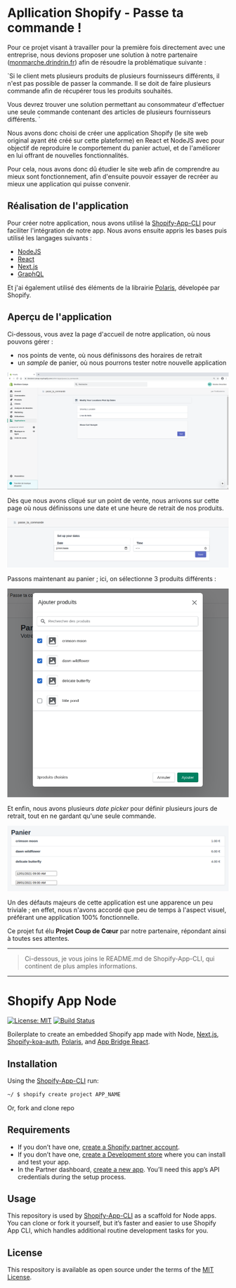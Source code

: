 # Apllication Shopify - Passe ta commande !

Pour ce projet visant à travailler pour la première fois directement avec une entreprise, nous devions proposer une solution à notre partenaire ([monmarche.drindrin.fr](https://monmarche.drindrin.fr)) afin de résoudre la problématique suivante :

`Si le client mets plusieurs produits de plusieurs fournisseurs différents, il n'est pas possible de passer la commande. Il se doit de faire plusieurs commande afin de récupérer tous les produits souhaités.

Vous devrez trouver une solution permettant au consommateur d'effectuer une seule commande contenant des articles de plusieurs fournisseurs différents.
`

Nous avons donc choisi de créer une application Shopify (le site web original ayant été créé sur cette plateforme) en React et NodeJS avec pour objectif de reproduire le comportement du panier actuel, et de l'améliorer en lui offrant de nouvelles fonctionnalités.

Pour cela, nous avons donc dû étudier le site web afin de comprendre au mieux sont fonctionnement, afin d'ensuite pouvoir essayer de recréer au mieux une application qui puisse convenir.

## Réalisation de l'application

Pour créer notre application, nous avons utilisé la [Shopify-App-CLI](https://github.com/Shopify/shopify-app-cli) pour faciliter l'intégration de notre app. Nous avons ensuite appris les bases puis utilisé les langages suivants :

- [NodeJS](https://nodejs.org/en/)
- [React](https://reactjs.org/)
- [Next.js](https://nextjs.org/)
- [GraphQL](https://graphql.org/)

Et j'ai également utilisé des éléments de la librairie [Polaris](https://polaris.shopify.com/), dévelopée par Shopify.

## Aperçu de l'application

Ci-dessous, vous avez la page d'accueil de notre application, où nous pouvons gérer :
- nos points de vente, où nous définissons des horaires de retrait
- un *sample* de panier, où nous pourrons tester notre nouvelle application

![acceuil](https://github.com/nicolasdecorbez/shopify_app/blob/main/img/1.png?raw=true)

Dès que nous avons cliqué sur un point de vente, nous arrivons sur cette page où nous définissons une date et une heure de retrait de nos produits.

![setup](https://github.com/nicolasdecorbez/shopify_app/blob/main/img/2.png?raw=true)

Passons maintenant au panier ; ici, on sélectionne 3 produits différents :

![cart](https://github.com/nicolasdecorbez/shopify_app/blob/main/img/3.png?raw=true)

Et enfin, nous avons plusieurs *date picker* pour définir plusieurs jours de retrait, tout en ne gardant qu'une seule commande.

![end](https://github.com/nicolasdecorbez/shopify_app/blob/main/img/4.png?raw=true)

Un des défauts majeurs de cette application est une apparence un peu triviale ; en effet, nous n'avons accordé que peu de temps à l'aspect visuel, préférant une application 100% fonctionnelle.

Ce projet fut élu **Projet Coup de Cœur** par notre partenaire, répondant ainsi à toutes ses attentes.

---

> Ci-dessous, je vous joins le README.md de Shopify-App-CLI, qui continent de plus amples informations.

---

# Shopify App Node

[![License: MIT](https://img.shields.io/badge/License-MIT-green.svg)](LICENSE.md)
[![Build Status](https://travis-ci.com/Shopify/shopify-app-node.svg?branch=master)](https://travis-ci.com/Shopify/shopify-app-node)

Boilerplate to create an embedded Shopify app made with Node, [Next.js](https://nextjs.org/), [Shopify-koa-auth](https://github.com/Shopify/quilt/tree/master/packages/koa-shopify-auth), [Polaris](https://github.com/Shopify/polaris-react), and [App Bridge React](https://shopify.dev/tools/app-bridge/react-components).

## Installation

Using the [Shopify-App-CLI](https://github.com/Shopify/shopify-app-cli) run:

```sh
~/ $ shopify create project APP_NAME
```

Or, fork and clone repo

## Requirements

- If you don’t have one, [create a Shopify partner account](https://partners.shopify.com/signup).
- If you don’t have one, [create a Development store](https://help.shopify.com/en/partners/dashboard/development-stores#create-a-development-store) where you can install and test your app.
- In the Partner dashboard, [create a new app](https://help.shopify.com/en/api/tools/partner-dashboard/your-apps#create-a-new-app). You’ll need this app’s API credentials during the setup process.

## Usage

This repository is used by [Shopify-App-CLI](https://github.com/Shopify/shopify-app-cli) as a scaffold for Node apps. You can clone or fork it yourself, but it’s faster and easier to use Shopify App CLI, which handles additional routine development tasks for you.

## License

This respository is available as open source under the terms of the [MIT License](https://opensource.org/licenses/MIT).

